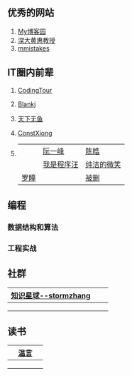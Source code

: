 ## 优秀的网站

1. [My博客园](https://www.cnblogs.com/PengLuo22/)
2. [深大黄惠教授](https://vcc.tech/~huihuang)
3. [mmistakes](https://mmistakes.github.io/minimal-mistakes/docs/quick-start-guide/)

## IT圈内前辈

1. [CodingTour](https://www.codingtour.com/)

2. [Blankj](https://blankj.com/)

3. [天下无鱼](https://shikey.com/)

4. [ConstXiong](https://www.javanav.com/article/60ebfed7d3cc4b1596c08ad3699fc8ce.html)

5. |                                           |                                               |                                                              |
   | ----------------------------------------- | --------------------------------------------- | ------------------------------------------------------------ |
   |                                           | [阮一峰](http://www.ruanyifeng.com/home.html) | [陈皓](https://time.geekbang.org/column/article/12561)       |
   |                                           | [我是程序汪](https://b23.tv/dPDa6S)           | [纯洁的微笑](http://www.cxy521.com/)                         |
   | [罗瞳](https://www.aoyacms.com/index.php) |                                               | [被删](https://godbasin.github.io/front-end-playground/front-end-basic/) |

   

## 编程

### 数据结构和算法

### 工程实战

## 社群

| [知识星球--stormzhang](https://wx.zsxq.com/dweb2/index/group/2421112121) |      |      |
| ------------------------------------------------------------ | ---- | ---- |
|                                                              |      |      |
|                                                              |      |      |
|                                                              |      |      |

## 读书

|      | [温言](https://mp.weixin.qq.com/s/m_hycEXEswDl2vnyiTXTyg) |      |
| ---- | --------------------------------------------------------- | ---- |
|      |                                                           |      |
|      |                                                           |      |
|      |                                                           |      |

